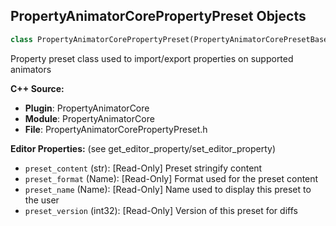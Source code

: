## PropertyAnimatorCorePropertyPreset Objects

```python
class PropertyAnimatorCorePropertyPreset(PropertyAnimatorCorePresetBase)
```

Property preset class used to import/export properties on supported animators

**C++ Source:**

- **Plugin**: PropertyAnimatorCore
- **Module**: PropertyAnimatorCore
- **File**: PropertyAnimatorCorePropertyPreset.h

**Editor Properties:** (see get_editor_property/set_editor_property)

- ``preset_content`` (str):  [Read-Only] Preset stringify content
- ``preset_format`` (Name):  [Read-Only] Format used for the preset content
- ``preset_name`` (Name):  [Read-Only] Name used to display this preset to the user
- ``preset_version`` (int32):  [Read-Only] Version of this preset for diffs

<a id="unreal.FileMediaOutputFactory"></a>